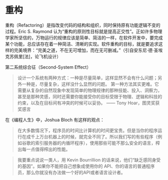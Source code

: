 # 重构

重构（Refactoring）是指改变代码的结构和组织，同时保持原有功能逻辑不变的过程。Eric S. Raymond 认为“重构的原则性目标就是提高正交性”。正如许多物理学家所坚信的，万物运行的规律应该是简单、简洁的一样，在软件开发中，要完成某个功能，总应该存在着一种简洁、清晰的实现。软件重构的目标，就是要追求这样的完美境界：“完美之道，不在无可增加，而在无可删减。”（引自安东尼·德·圣埃克苏佩里[法]，论飞机设计）


第二系统综合征（Second-System Effect）



> 设计一个系统有两种方式：一种是尽量简单，这样显然不会有什么问题；另外一种是，尽量复杂，这样没什么显然的问题。
> 第一种方法其实更难。它需要从复杂的自然现象中发现简单的物理规律的那种技能、投入、洞察力，甚至是那种灵感，同时还需要你能接受你的目标受限于物理、逻辑和科技的约束，以及在目标间有冲突的时候可以妥协。
> —— Tony Hoar，图灵奖获奖感言


在《编程人生》中，Joshua Bloch 有这样的观点：

> 在大多数情况下，程序员的时间比计算机的时间更宝贵。但是当你的程序运行在成千上万台机器上的时候，就完全不同了。所以我们写的有些程序（例如谷歌的索引服务器的内循环程序），使用那些可能不那么安全的语言，榨出每一点值得榨出的性能。

> 我要重点说说一类人，用 Kevin Bourrillion 的话来说，他们“缺乏感同身受的基因”。如果你不能把自己想象成使用你的 API、你的语言的普通程序员，那么你就没有办法做一个好的API或者语言设计者。

